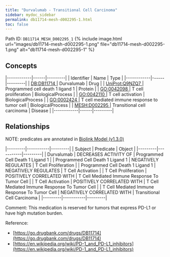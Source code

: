 ```yaml
---
title: "Durvalumab - Transitional Cell Carcinoma"
sidebar: mydoc_sidebar
permalink: db11714-mesh-d002295-1.html
toc: false 
---
```



Path ID: `DB11714_MESH_D002295_1`
{% include image.html url="images/db11714-mesh-d002295-1.png" file="db11714-mesh-d002295-1.png" alt="db11714-mesh-d002295-1" %}

## Concepts

|------------|------|---------|
| Identifier | Name | Type    |
|------------|------|---------|
| <a href="https://identifiers.org/DB:DB11714">DB:DB11714 </a> | Durvalumab | Drug |
| <a href="https://identifiers.org/UniProt:Q9NZQ7">UniProt:Q9NZQ7 </a> | Programmed cell death 1 ligand 1 | Protein |
| <a href="https://identifiers.org/GO:0042098">GO:0042098 </a> | T cell proliferation | BiologicalProcess |
| <a href="https://identifiers.org/GO:0042110">GO:0042110 </a> | T cell activation | BiologicalProcess |
| <a href="https://identifiers.org/GO:0002424">GO:0002424 </a> | T cell mediated immune response to tumor cell | BiologicalProcess |
| <a href="https://identifiers.org/MESH:D002295">MESH:D002295 </a> | Transitional cell carcinoma | Disease |
|------------|------|---------|

## Relationships


NOTE: predicates are annotated in <a href="https://github.com/biolink/biolink-model/releases/tag/v1.3.0">Biolink Model (v1.3.0)</a>

|---------|-----------|---------|
| Subject | Predicate | Object  |
|---------|-----------|---------|
| Durvalumab | DECREASES ACTIVITY OF | Programmed Cell Death 1 Ligand 1 |
| Programmed Cell Death 1 Ligand 1 | NEGATIVELY REGULATES | T Cell Proliferation |
| Programmed Cell Death 1 Ligand 1 | NEGATIVELY REGULATES | T Cell Activation |
| T Cell Proliferation | POSITIVELY CORRELATED WITH | T Cell Mediated Immune Response To Tumor Cell |
| T Cell Activation | POSITIVELY CORRELATED WITH | T Cell Mediated Immune Response To Tumor Cell |
| T Cell Mediated Immune Response To Tumor Cell | NEGATIVELY CORRELATED WITH | Transitional Cell Carcinoma |
|---------|-----------|---------|

Comment: This medication is reserved for tumors that express PD-L1 or have high mutation burden.

Reference: 
  - [https://go.drugbank.com/drugs/DB11714](https://go.drugbank.com/drugs/DB11714)
  - [https://en.wikipedia.org/wiki/PD-1_and_PD-L1_inhibitors](https://en.wikipedia.org/wiki/PD-1_and_PD-L1_inhibitors)
